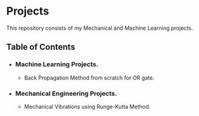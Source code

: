 # Projects
This repository consists of my Mechanical and Machine Learning projects.

## Table of Contents
* ### Machine Learning Projects.
  * Back Propagation Method from scratch for OR gate.


* ### Mechanical Engineering Projects.
  * Mechanical Vibrations using Runge-Kutta Method.
